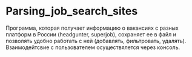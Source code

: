 # Parsing_job_search_sites
Программа, которая получает информацию о вакансиях с разных платформ в России (headgunter, superjob), сохраняет ее в файл и позволять удобно работать с ней (добавлять, фильтровать, удалять).
Взаимодейтсвие с пользователем осуществялется через консоль.

